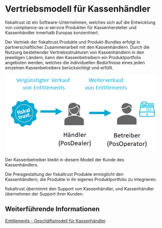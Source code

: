 # Vertriebsmodell für Kassenhändler

fiskaltrust ist ein Software-Unternehmen, welches sich auf die Entwicklung von compliance-as-a-service Produkten für Kassenhersteller und Kassenhändler innerhalb Europas konzentriert.

Der Vertrieb der fiskaltrust.Produkte und Produkt-Bundles erfolgt in partnerschaftlicher Zusammenarbeit mit den Kassenhändlern. Durch die Nutzung bestehender Vertriebsstrukturen von Kassenhändlern in den jeweiligen Ländern, kann den Kassenbetreibern ein Produktportfolio angeboten werden, welches die individuellen Bedürfnisse eines jeden einzelnen Kassenbetreibers berücksichtigt und erfüllt.

![distributsionsmodell](media/distributsionsmodell.png)

Der Kassenbetreiber bleibt in diesem Modell der Kunde des Kassenhändlers.

Die Preisgestaltung der fiskaltrust Produkte ermöglicht den Kassenhändlern, die Produkte in ihr eigenes Produktportfolio zu integrieren.

fiskaltrust übernimmt den Support von Kassenhändler, und Kassenhändler übernehmen der Support ihrer Kunden.

## Weiterführende Informationen

[Entitlements - Geschäftsmodell für Kassenhändler](02-pre-sales/entitlements.md)